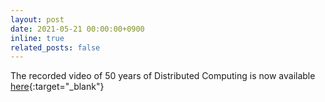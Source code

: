 ```yaml
---
layout: post
date: 2021-05-21 00:00:00+0900
inline: true
related_posts: false
---
```

The recorded video of 50 years of Distributed Computing is now available [here](https://www.ccrc.keio.ac.jp/50dcs/){:target="\_blank"}

